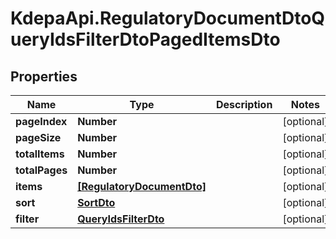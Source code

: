 # KdepaApi.RegulatoryDocumentDtoQueryIdsFilterDtoPagedItemsDto

## Properties

Name | Type | Description | Notes
------------ | ------------- | ------------- | -------------
**pageIndex** | **Number** |  | [optional] 
**pageSize** | **Number** |  | [optional] 
**totalItems** | **Number** |  | [optional] 
**totalPages** | **Number** |  | [optional] 
**items** | [**[RegulatoryDocumentDto]**](RegulatoryDocumentDto.md) |  | [optional] 
**sort** | [**SortDto**](SortDto.md) |  | [optional] 
**filter** | [**QueryIdsFilterDto**](QueryIdsFilterDto.md) |  | [optional] 


